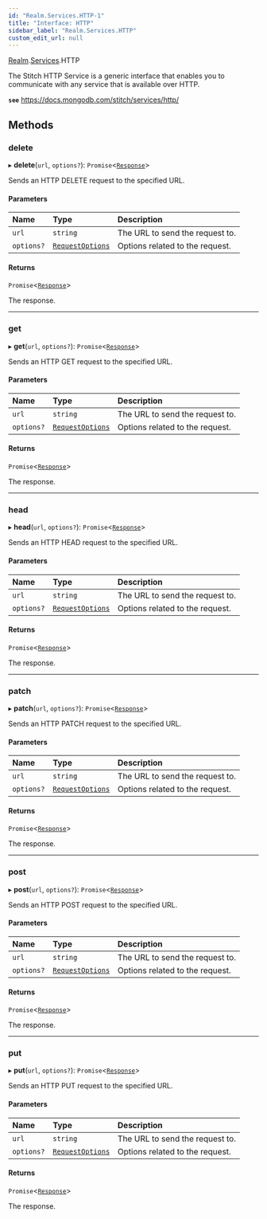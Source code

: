 ```yaml
---
id: "Realm.Services.HTTP-1"
title: "Interface: HTTP"
sidebar_label: "Realm.Services.HTTP"
custom_edit_url: null
---
```


[Realm](../namespaces/Realm).[Services](../namespaces/Realm.Services).HTTP

The Stitch HTTP Service is a generic interface that enables you to communicate with any service that is available over HTTP.

**`see`** https://docs.mongodb.com/stitch/services/http/

## Methods

### delete

▸ **delete**(`url`, `options?`): `Promise`<[`Response`](Realm.Services.HTTP.Response)\>

Sends an HTTP DELETE request to the specified URL.

#### Parameters

| Name | Type | Description |
| :------ | :------ | :------ |
| `url` | `string` | The URL to send the request to. |
| `options?` | [`RequestOptions`](Realm.Services.HTTP.RequestOptions) | Options related to the request. |

#### Returns

`Promise`<[`Response`](Realm.Services.HTTP.Response)\>

The response.

___

### get

▸ **get**(`url`, `options?`): `Promise`<[`Response`](Realm.Services.HTTP.Response)\>

Sends an HTTP GET request to the specified URL.

#### Parameters

| Name | Type | Description |
| :------ | :------ | :------ |
| `url` | `string` | The URL to send the request to. |
| `options?` | [`RequestOptions`](Realm.Services.HTTP.RequestOptions) | Options related to the request. |

#### Returns

`Promise`<[`Response`](Realm.Services.HTTP.Response)\>

The response.

___

### head

▸ **head**(`url`, `options?`): `Promise`<[`Response`](Realm.Services.HTTP.Response)\>

Sends an HTTP HEAD request to the specified URL.

#### Parameters

| Name | Type | Description |
| :------ | :------ | :------ |
| `url` | `string` | The URL to send the request to. |
| `options?` | [`RequestOptions`](Realm.Services.HTTP.RequestOptions) | Options related to the request. |

#### Returns

`Promise`<[`Response`](Realm.Services.HTTP.Response)\>

The response.

___

### patch

▸ **patch**(`url`, `options?`): `Promise`<[`Response`](Realm.Services.HTTP.Response)\>

Sends an HTTP PATCH request to the specified URL.

#### Parameters

| Name | Type | Description |
| :------ | :------ | :------ |
| `url` | `string` | The URL to send the request to. |
| `options?` | [`RequestOptions`](Realm.Services.HTTP.RequestOptions) | Options related to the request. |

#### Returns

`Promise`<[`Response`](Realm.Services.HTTP.Response)\>

The response.

___

### post

▸ **post**(`url`, `options?`): `Promise`<[`Response`](Realm.Services.HTTP.Response)\>

Sends an HTTP POST request to the specified URL.

#### Parameters

| Name | Type | Description |
| :------ | :------ | :------ |
| `url` | `string` | The URL to send the request to. |
| `options?` | [`RequestOptions`](Realm.Services.HTTP.RequestOptions) | Options related to the request. |

#### Returns

`Promise`<[`Response`](Realm.Services.HTTP.Response)\>

The response.

___

### put

▸ **put**(`url`, `options?`): `Promise`<[`Response`](Realm.Services.HTTP.Response)\>

Sends an HTTP PUT request to the specified URL.

#### Parameters

| Name | Type | Description |
| :------ | :------ | :------ |
| `url` | `string` | The URL to send the request to. |
| `options?` | [`RequestOptions`](Realm.Services.HTTP.RequestOptions) | Options related to the request. |

#### Returns

`Promise`<[`Response`](Realm.Services.HTTP.Response)\>

The response.
